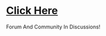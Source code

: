 <h1><a href="https://github.com/orgs/anylogistix/discussions">Click Here</a></h1>
Forum And Community In Discussions!
